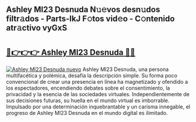 ## Ashley Ml23 Desnuda N𝚞𝚎vos desn𝚞dos filtr𝚊dos - Parts-IkJ F𝚘tos vid𝚎o - C𝚘ntenido atr𝚊ctivo vyGxS

# <h2><a href="http://mb4s2x.tromn.icu/?c=Ashley+Ml23+Desnuda">🔗👉👉👉 Ashley Ml23 Desnuda 🔗🔗</a></h2>

[![Ashley Ml23 Desnuda nuevo](https://i.imgur.com/pEAQMta.gif)](http://mb4s2x.tromn.icu/?c=Ashley+Ml23+Desnuda)
Ashley Ml23 Desnuda, una persona multifacética y polémica, desafía la descripción simple. Su forma poco convencional de crear una presencia en línea ha magnetizado y ofendido a los espectadores, encendiendo debates sobre el consentimiento, la privacidad y la esencia de las sociedades virtuales. Independientemente de sus decisiones futuras, su huella en el mundo virtual es imborrable. Impulsado por una determinación inquebrantable y un carisma innegable, el progreso de Ashley Ml23 Desnuda en el mundo digital es ilimitado.
